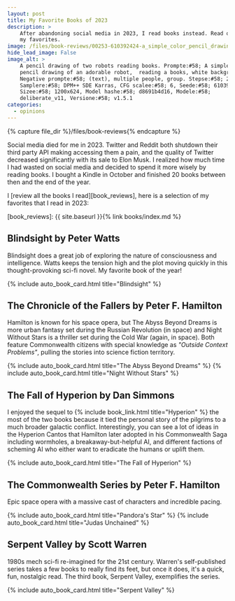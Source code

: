 ```yaml
---
layout: post
title: My Favorite Books of 2023
description: >
    After abandoning social media in 2023, I read books instead. Read on for
    my favorites.
image: /files/book-reviews/00253-610392424-a_simple_color_pencil_drawing_of_an_adorable_robot_reading_a_books_white_background.png
hide_lead_image: False
image_alt: >
    A pencil drawing of two robots reading books. Prompte:#58; A simple color
    pencil drawing of an adorable robot,  reading a books, white background.
    Negative prompte:#58; (text), multiple people, group. Stepse:#58; 20,
    Samplere:#58; DPM++ SDE Karras, CFG scalee:#58; 6, Seede:#58; 610392424,
    Sizee:#58; 1200x624, Model hashe:#58; d8691b4d16, Modele:#58;
    deliberate_v11, Versione:#58; v1.5.1
categories:
  - opinions
---
```


{% capture file_dir %}/files/book-reviews{% endcapture %}

Social media died for me in 2023. Twitter and Reddit both shutdown their third
party API making accessing them a pain, and the quality of Twitter decreased
significantly with its sale to Elon Musk. I realized how much time I had
wasted on social media and decided to spend it more wisely by reading books. I
bought a Kindle in October and finished 20 books between then and the end of
the year.

I [review all the books I read][book_reviews], here is a selection of my
favorites that I read in 2023:

[book_reviews]: {{ site.baseurl }}{% link books/index.md %}

## <span class="book-title">Blindsight</span> by <span clas="author-name">Peter Watts</span>

<span class="book-title">Blindsight</span> does a great job of exploring the
nature of consciousness and intelligence. Watts keeps the tension high and the
plot moving quickly in this thought-provoking sci-fi novel. My favorite book
of the year!

<div class="card-grid">
    {% include auto_book_card.html title="Blindsight" %}
</div>

## The Chronicle of the Fallers by <span clas="author-name">Peter F. Hamilton</span>

Hamilton is known for his space opera, but <span class="book-title">The Abyss
Beyond Dreams</span> is more urban fantasy set during the Russian Revolution
(in space) and <span class="book-title">Night Without Stars</span> is a
thriller set during the Cold War (again, in space). Both feature Commonwealth
citizens with special knowledge as _"Outside Context Problems"_, pulling the
stories into science fiction territory.

<div class="card-grid">
    {% include auto_book_card.html title="The Abyss Beyond Dreams" %}
    {% include auto_book_card.html title="Night Without Stars" %}
</div>

## <span class="book-title">The Fall of Hyperion</span> by <span class="author-name">Dan Simmons</span>

I enjoyed the sequel to {% include book_link.html title="Hyperion" %} the most
of the two books because it tied the personal story of the pilgrims to a much
broader galactic conflict. Interestingly, you can see a lot of ideas in the
Hyperion Cantos that Hamilton later adopted in his Commonwealth Saga including
wormholes, a breakaway-but-helpful AI, and different factions of
scheming AI who either want to eradicate the humans or uplift them.

<div class="card-grid">
    {% include auto_book_card.html title="The Fall of Hyperion" %}
</div>

## The Commonwealth Series by <span clas="author-name">Peter F. Hamilton</span>

Epic space opera with a massive cast of characters and incredible pacing.

<div class="card-grid">
    {% include auto_book_card.html title="Pandora's Star" %}
    {% include auto_book_card.html title="Judas Unchained" %}
</div>

## <span class="book-title">Serpent Valley</span> by <span class="author-name">Scott Warren</span>

1980s mech sci-fi re-imagined for the 21st century. Warren's self-published
series takes a few books to really find its feet, but once it does, it's a
quick, fun, nostalgic read. The third book, <span class="book-title">Serpent
Valley</span>, exemplifies the series.

<div class="card-grid">
    {% include auto_book_card.html title="Serpent Valley" %}
</div>
